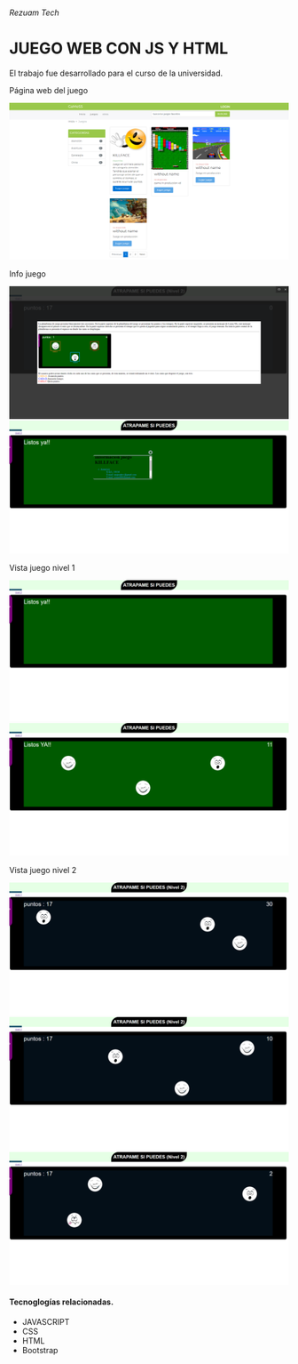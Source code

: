###### Rezuam Tech
# JUEGO WEB CON JS Y HTML

El trabajo fue desarrollado para el curso de la universidad.

Página web del juego

![img-pagina](https://raw.githubusercontent.com/KevinQL/proyectoSW2/master/img/img-readme/img-pgatrapame.png)

Info juego

![img-pagina](https://raw.githubusercontent.com/KevinQL/proyectoSW2/master/img/img-readme/como%20jugar.png)
![img-pagina](https://raw.githubusercontent.com/KevinQL/proyectoSW2/master/img/img-readme/img-info.png)

Vista juego nivel 1

![img-pagina](https://raw.githubusercontent.com/KevinQL/proyectoSW2/master/img/img-readme/img-juego1.png)
![img-pagina](https://raw.githubusercontent.com/KevinQL/proyectoSW2/master/img/img-readme/img-j2.png)

Vista juego nivel 2

![img-pagina](https://raw.githubusercontent.com/KevinQL/proyectoSW2/master/img/img-readme/img-n2j1.png)
![img-pagina](https://raw.githubusercontent.com/KevinQL/proyectoSW2/master/img/img-readme/img-n2j2.png)
![img-pagina](https://raw.githubusercontent.com/KevinQL/proyectoSW2/master/img/img-readme/img-n2j3.png)

#### Tecnoglogías relacionadas.
- JAVASCRIPT
- CSS
- HTML
- Bootstrap

